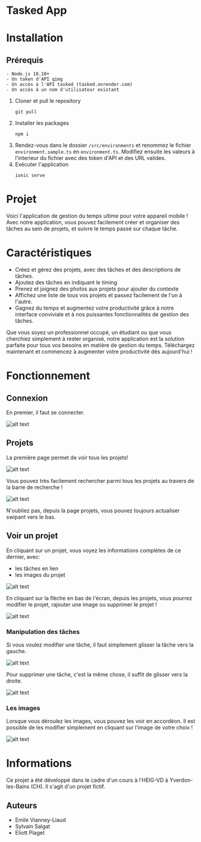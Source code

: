 # Tasked App 


# Installation
## Prérequis

    - Node.js 18.10+
    - Un token d'API qimg
    - Un accès à l'API tasked (tasked.onrender.com)
    - Un accès à un nom d'utilisateur existant

1. Cloner et pull le repository
    ```
    git pull
    ```
2. Installer les packages
    ```
    npm i
    ```
3. Rendez-vous dans le dossier `/src/environments` et renommez le fichier `environment.sample.ts` en `environment.ts`. Modifiez ensuite les valeurs à l'interieur du fichier avec des token d'API et des URL valides.
4. Exécuter l'application
    ```
    ionic serve
    ```

# Projet
Voici l'application de gestion du temps ultime pour votre appareil mobile ! Avec notre application, vous pouvez facilement créer et organiser des tâches au sein de projets, et suivre le temps passé sur chaque tâche.

# Caractéristiques

 - Créez et gérez des projets, avec des tâches et des descriptions de tâches.
 - Ajoutez des tâches en indiquant le timing
 - Prenez et joignez des photos aux projets pour ajouter du contexte
 - Affichez une liste de tous vos projets et passez facilement de l'un à l'autre.
 - Gagnez du temps et augmentez votre productivité grâce à notre interface conviviale et à nos puissantes fonctionnalités de gestion des tâches.

Que vous soyez un professionnel occupé, un étudiant ou que vous cherchiez simplement à rester organisé, notre application est la solution parfaite pour tous vos besoins en matière de gestion du temps. Téléchargez maintenant et commencez à augmenter votre productivité dès aujourd'hui !

# Fonctionnement

## Connexion
En premier, il faut se connecter.

![alt text](./img/login-screen.png)

## Projets
La première page permet de voir tous les projets!

![alt text](./img/see%20projects.png)

Vous pouvez très facilement rechercher parmi tous les projets au travers de la barre de recherche !

![alt text](./img/search.png)

N'oubliez pas, depuis la page projets, vous pouvez toujours actualiser swipant vers le bas.

## Voir un projet
En cliquant sur un projet, vous voyez les informations complètes de ce dernier, avec: 
 - les tâches en lien
 - les images du projet

![alt text](./img/see-project.png)


En cliquant sur la flèche en bas de l'écran, depuis les projets, vous pourrez modifier le projet, rajouter une image ou supprimer le projet !

![alt text](./img/project-options.png)

### Manipulation des tâches
Si vous voulez modifier une tâche, il faut simplement glisser la tâche vers la gauche.

![alt text](./img/edit-task.png)

Pour supprimer une tâche, c'est la même chose, il suffit de glisser vers la droite.

![alt text](./img/delete-task.png)

### Les images
Lorsque vous déroulez les images, vous pouvez les voir en accordéon. Il est possible de les modifier simplement en cliquant sur l'image de votre choix !

![alt text](./img/project-images.png)

# Informations
Ce projet a été développé dans le cadre d'un cours à l'HEIG-VD à Yverdon-les-Bains (CH). Il s'agit d'un projet fictif.

## Auteurs
- Emile Vianney-Liaud
- Sylvain Salgat
- Eliott Piaget

